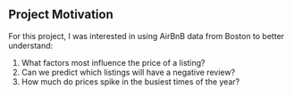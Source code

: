 ## Project Motivation<a name="motivation"></a>

For this project, I was interested in using AirBnB data from Boston to better understand:

1. What factors most influence the price of a listing?
2. Can we predict which listings will have a negative review?
3. How much do prices spike in the busiest times of the year?
